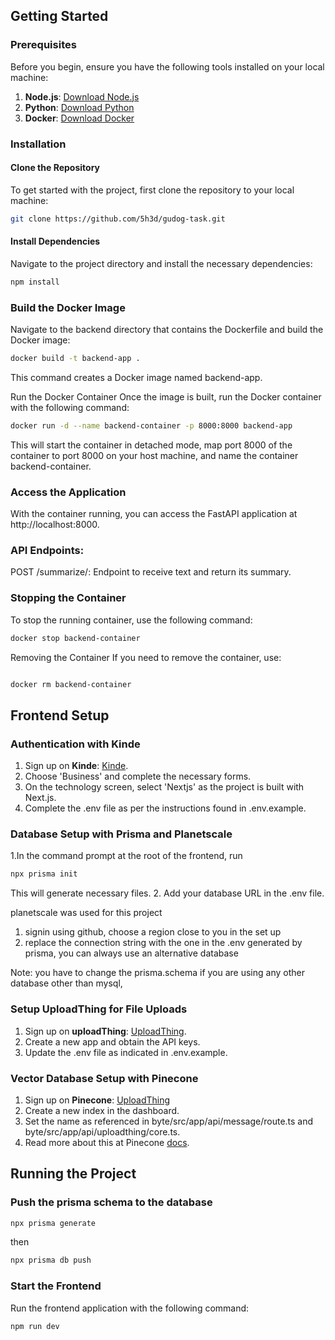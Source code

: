 ## Getting Started


### Prerequisites

Before you begin, ensure you have the following tools installed on your local machine:

1. **Node.js**: [Download Node.js](https://nodejs.org/en/)
2. **Python**: [Download Python](https://www.python.org/downloads/)
3. **Docker**: [Download Docker](https://www.docker.com/get-started)

### Installation

#### Clone the Repository

To get started with the project, first clone the repository to your local machine:

```sh
git clone https://github.com/5h3d/gudog-task.git
```

#### Install Dependencies

Navigate to the project directory and install the necessary dependencies:

```sh
npm install
```

### Build the Docker Image

Navigate to the backend directory that contains the Dockerfile and build the Docker image:

```sh
docker build -t backend-app .
```

This command creates a Docker image named backend-app.

Run the Docker Container
Once the image is built, run the Docker container with the following command:

```sh
docker run -d --name backend-container -p 8000:8000 backend-app
```

This will start the container in detached mode, map port 8000 of the container to port 8000 on your host machine, and name the container backend-container.

### Access the Application

With the container running, you can access the FastAPI application at http://localhost:8000.

### API Endpoints:

POST /summarize/: Endpoint to receive text and return its summary.

### Stopping the Container

To stop the running container, use the following command:

```sh
docker stop backend-container
```

Removing the Container
If you need to remove the container, use:

```sh

docker rm backend-container
```

## Frontend Setup

### Authentication with Kinde

1. Sign up on **Kinde**: [Kinde](https://kinde.com).
2. Choose 'Business' and complete the necessary forms.
3. On the technology screen, select 'Nextjs' as the project is built with Next.js.
4. Complete the .env file as per the instructions found in .env.example.

### Database Setup with Prisma and Planetscale

1.In the command prompt at the root of the frontend, run

```sh
npx prisma init
```

This will generate necessary files. 2. Add your database URL in the .env file.

planetscale was used for this project
1. signin using github, choose a region close to you in the set up 
2. replace the connection string with the one in the .env generated by prisma, you can always use an alternative database 

Note: you have to change the prisma.schema if you are using any other database other than mysql,

### Setup UploadThing for File Uploads

1. Sign up on **uploadThing**: [UploadThing](https://uploadthing.com).
2. Create a new app and obtain the API keys.
3. Update the .env file as indicated in .env.example.

### Vector Database Setup with Pinecone

1.  Sign up on **Pinecone**: [UploadThing](https://pinecone.io)
2.  Create a new index in the dashboard.
3.   Set the name as referenced in byte/src/app/api/message/route.ts and byte/src/app/api/uploadthing/core.ts.
4.  Read more about this at Pinecone [docs](https://docs.pinecone.io/docs/choosing-index-type-and-size).

## Running the Project

### Push the prisma schema to the database

```sh
npx prisma generate
```

then

```sh
npx prisma db push
```

### Start the Frontend

Run the frontend application with the following command:

```sh
npm run dev
```
